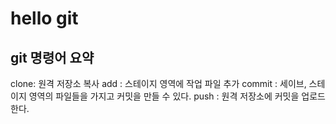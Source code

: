  # hello git

 ## git 명령어 요약

 clone: 원격 저장소 복사
 add : 스테이지 영역에 작업 파일 추가
 commit : 세이브, 스테이지 영역의 파일들을 가지고 커밋을 만들 수 있다.
 push : 원격 저장소에 커밋을 업로드 한다.